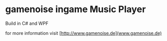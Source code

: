# gamenoise ingame Music Player
Build in C# and WPF

for more information visit [http://www.gamenoise.de](www.gamenoise.de)